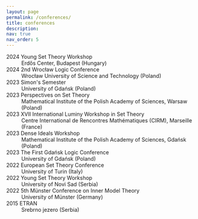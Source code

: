 ```yaml
---
layout: page
permalink: /conferences/
title: conferences
description:
nav: true
nav_order: 5
---
```

<dl>
<dt>2024 Young Set Theory Workshop</dt>
<dd>Erdős Center, Budapest (Hungary)</dd>
<dt>2024 2nd Wrocław Logic Conference</dt>
<dd>Wrocław University of Science and Technology (Poland)</dd>
<dt>2023 Simon's Semester</dt>
<dd>University of Gdańsk (Poland)</dd>
<dt>2023 Perspectives on Set Theory</dt>
<dd>Mathematical Institute of the Polish Academy of Sciences, Warsaw (Poland)</dd>
<dt>2023 XVII International Luminy Workshop in Set Theory</dt>
<dd>Centre International de Rencontres Mathématiques (CIRM), Marseille (France)</dd>
<dt>2023 Dense Ideals Workshop</dt>
<dd>Mathematical Institute of the Polish Academy of Sciences, Gdańsk (Poland)</dd>
<dt>2023 The First Gdańsk Logic Conference</dt>
<dd>University of Gdańsk (Poland)</dd>
<dt>2022 European Set Theory Conference</dt>
<dd>University of Turin (Italy)</dd>
<dt>2022 Young Set Theory Workshop</dt>
<dd>University of Novi Sad (Serbia)</dd>
<dt>2022 5th Münster Conference on Inner Model Theory</dt>
<dd>University of Münster (Germany)</dd>
<dt>2015 ETRAN</dt>
<dd>Srebrno jezero (Serbia)</dd>
</dl>

